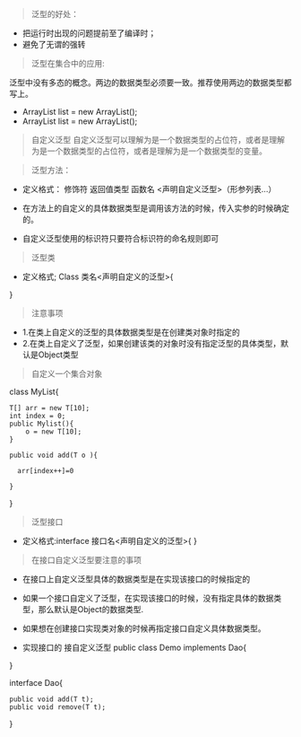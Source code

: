 > 泛型的好处：
 - 把运行时出现的问题提前至了编译时；
 - 避免了无谓的强转
>泛型在集合中的应用:

 泛型中没有多态的概念。两边的数据类型必须要一致。推荐使用两边的数据类型都写上。

- ArrayList<String> list = new ArrayList<String>();
- ArrayList<String> list = new ArrayList();


> 自定义泛型
自定义泛型可以理解为是一个数据类型的占位符，或者是理解为是一个数据类型的占位符，或者是理解为是一个数据类型的变量。

> 泛型方法： 
- 定义格式：
   修饰符 返回值类型 函数名 <声明自定义泛型>（形参列表...）
   
  
 - 在方法上的自定义的具体数据类型是调用该方法的时候，传入实参的时候确定的。
 - 自定义泛型使用的标识符只要符合标识符的命名规则即可

   
 > 泛型类
- 定义格式; 
 Class 类名<声明自定义的泛型>{
     
 }
 
 
 > 注意事项
  - 1.在类上自定义的泛型的具体数据类型是在创建类对象时指定的
  - 2.在类上自定义了泛型，如果创建该类的对象时没有指定泛型的具体类型，默认是Object类型
 
 
 > 自定义一个集合对象
 
class MyList<T>{
   
    T[] arr = new T[10];
    int index = 0;
    public Mylist(){
        o = new T[10];
    }
    
    public void add(T o ){
   
      arr[index++]=0
        
    }
    
    
}

> 泛型接口
- 定义格式:interface 接口名<声明自定义的泛型>{
}
> 在接口自定义泛型要注意的事项
- 在接口上自定义泛型具体的数据类型是在实现该接口的时候指定的
- 如果一个接口自定义了泛型，在实现该接口的时候，没有指定具体的数据类型，那么默认是Object的数据类型.


- 如果想在创建接口实现类对象的时候再指定接口自定义具体数据类型。
- 实现接口的 接自定义泛型
public class Demo<T> implements Dao<T>{
    
}


interface Dao<T>{
    
    public void add(T t);
    public void remove(T t);
    
    
    
}